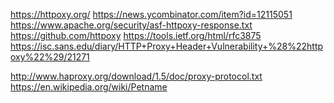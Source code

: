 
<!--
-->

https://httpoxy.org/
https://news.ycombinator.com/item?id=12115051
https://www.apache.org/security/asf-httpoxy-response.txt
https://github.com/httpoxy
https://tools.ietf.org/html/rfc3875
https://isc.sans.edu/diary/HTTP+Proxy+Header+Vulnerability+%28%22httpoxy%22%29/21271

http://www.haproxy.org/download/1.5/doc/proxy-protocol.txt
https://en.wikipedia.org/wiki/Petname

<!-- vim: set autoindent expandtab sw=4 syntax=markdown: -->
